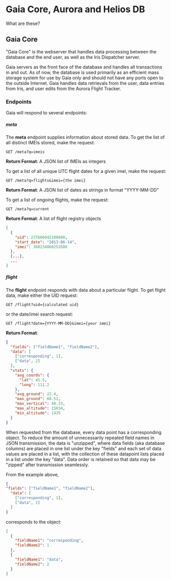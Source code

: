 # Gaia Core, Aurora and Helios DB
What are these?

## Gaia Core
"Gaia Core" is the webserver that handles data processing between the database and the end user, as well as
the Iris Dispatcher server.

Gaia servers as the front face of the database and handles all transactions in and out. As of now, the database is
used primarily as an efficient mass storage system for use by Gaia only and should not have any ports open to the
outside Internet. Gaia handles data retrievals from the user, data entries from Iris, and user edits from the Aurora
Flight Tracker.

### Endpoints
Gaia will respond to several endpoints:

##### meta
The **meta** endpoint supplies information about stored data. To get the list of all distinct IMEIs stored, make the
request:
```
GET /meta?q=imeis
```
**Return Format**: A JSON list of IMEIs as integers

To get a list of all unique UTC flight dates for a given imei, make the request:
```
GET /meta?q=flights&imei={the imei}
```
**Return Format**: A JSON list of dates as strings in format "YYYY-MM-DD"

To get a list of ongoing flights, make the request:
```
GET /meta?q=current
```
**Return Format**: A list of flight registry objects
```json
[
  {
    "uid": 237666042108680,
    "start_date": "2013-06-14",
    "imei": 300234060252680
  },
  {...},
  ...
]
```

##### flight
The **flight** endpoint responds with data about a particular flight. To get flight data, make either the UID request:
```
GET /flight?uid={calculated uid}
```
or the date/imei search request:
```
GET /flight?date={YYYY-MM-DD}&imei={your imei}
```
**Return Format**:
```json
{
  "fields": ["fieldName1", "fieldName2"],
  "data": [
    ["corresponding", 1],
    ["data", 2]
  ],
  "stats": {
    "avg_coords": {
      "lat": 45.5,
      "long": 111.2
    },
    "avg_ground": 22.4,
    "max_ground": 68.52,
    "max_vertical": 40.33,
    "max_altitude": 15034,
    "min_altitude": 1435
  }
}
```
When requested from the database, every data point has a corresponding object. To reduce the amount of unnecessarily
repeated field names in JSON transmission, the data is "unzipped", where data fields (aka database columns) are placed
in one list under the key "fields" and each set of data values are placed in a list, with the collection of these
datapoint lists placed in a list under the key "data". Data order is retained so that data may be "zipped" after
transmission seamlessly.

From the example above,
```json
{
"fields": ["fieldName1", "fieldName2"],
  "data": [
    ["corresponding", 1],
    ["data", 2]
  ]
}
```
corresponds to the object:
```json
[
  {
    "fieldName1": "corresponding",
    "fieldName2": 1
  },
  {
    "fieldName1": "data",
    "fieldName2": 2
  }
]
```